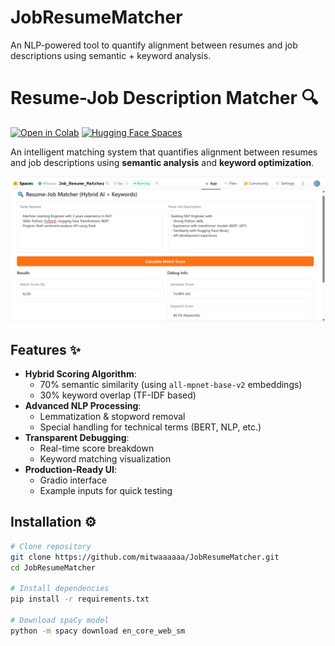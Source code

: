 # JobResumeMatcher
An NLP-powered tool to quantify alignment between resumes and job descriptions using semantic + keyword analysis.
# Resume-Job Description Matcher 🔍

[![Open in Colab](https://colab.research.google.com/assets/colab-badge.svg)]()
[![Hugging Face Spaces](https://img.shields.io/badge/🤗%20Hugging%20Face-Spaces-blue)](https://huggingface.co/spaces/MItwaa/JobResumeMatcher)

An intelligent matching system that quantifies alignment between resumes and job descriptions using **semantic analysis** and **keyword optimization**.

![Demo Screenshot](image.png) 

## Features ✨

- **Hybrid Scoring Algorithm**:
  - 70% semantic similarity (using `all-mpnet-base-v2` embeddings)
  - 30% keyword overlap (TF-IDF based)
- **Advanced NLP Processing**:
  - Lemmatization & stopword removal
  - Special handling for technical terms (BERT, NLP, etc.)
- **Transparent Debugging**:
  - Real-time score breakdown
  - Keyword matching visualization
- **Production-Ready UI**:
  - Gradio interface
  - Example inputs for quick testing

## Installation ⚙️

```bash
# Clone repository
git clone https://github.com/mitwaaaaaa/JobResumeMatcher.git
cd JobResumeMatcher

# Install dependencies
pip install -r requirements.txt

# Download spaCy model
python -m spacy download en_core_web_sm
